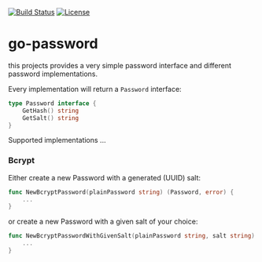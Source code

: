 [![Build Status](https://travis-ci.org/codejanovic/go-password.svg?branch=develop)](https://travis-ci.org/codejanovic/go-password)
[![License](https://img.shields.io/github/license/mashape/apistatus.svg?maxAge=2592000)]()

# go-password 

this projects provides a very simple password interface and different password implementations.

Every implementation will return a `Password` interface:

```go
type Password interface {
	GetHash() string
	GetSalt() string
}
```

Supported implementations ...

### Bcrypt
Either create a new Password with a generated (UUID) salt:
```go
func NewBcryptPassword(plainPassword string) (Password, error) {
	...
}
```

or create a new Password with a given salt of your choice:
```go
func NewBcryptPasswordWithGivenSalt(plainPassword string, salt string) (Password, error) {
	...
}
```

